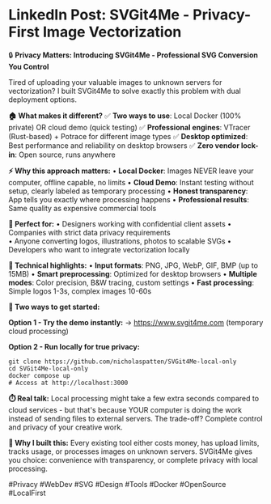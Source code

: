 # LinkedIn Post: SVGit4Me - Privacy-First Image Vectorization

🔒 **Privacy Matters: Introducing SVGit4Me - Professional SVG Conversion You Control**

Tired of uploading your valuable images to unknown servers for vectorization? I built SVGit4Me to solve exactly this problem with dual deployment options.

**🏠 What makes it different?**
✅ **Two ways to use**: Local Docker (100% private) OR cloud demo (quick testing)
✅ **Professional engines**: VTracer (Rust-based) + Potrace for different image types
✅ **Desktop optimized**: Best performance and reliability on desktop browsers
✅ **Zero vendor lock-in**: Open source, runs anywhere

**⚡ Why this approach matters:**
• **Local Docker**: Images NEVER leave your computer, offline capable, no limits
• **Cloud Demo**: Instant testing without setup, clearly labeled as temporary processing
• **Honest transparency**: App tells you exactly where processing happens
• **Professional results**: Same quality as expensive commercial tools

**🎯 Perfect for:**
• Designers working with confidential client assets
• Companies with strict data privacy requirements  
• Anyone converting logos, illustrations, photos to scalable SVGs
• Developers who want to integrate vectorization locally

**🔧 Technical highlights:**
• **Input formats**: PNG, JPG, WebP, GIF, BMP (up to 15MB)
• **Smart preprocessing**: Optimized for desktop browsers
• **Multiple modes**: Color precision, B&W tracing, custom settings
• **Fast processing**: Simple logos 1-3s, complex images 10-60s

**🚀 Two ways to get started:**

**Option 1 - Try the demo instantly:**
→ https://www.svgit4me.com (temporary cloud processing)

**Option 2 - Run locally for true privacy:**
```
git clone https://github.com/nicholaspatten/SVGit4Me-local-only
cd SVGit4Me-local-only  
docker compose up
# Access at http://localhost:3000
```

**⏱️ Real talk:** Local processing might take a few extra seconds compared to cloud services - but that's because YOUR computer is doing the work instead of sending files to external servers. The trade-off? Complete control and privacy of your creative work.

**🌟 Why I built this:**
Every existing tool either costs money, has upload limits, tracks usage, or processes images on unknown servers. SVGit4Me gives you choice: convenience with transparency, or complete privacy with local processing.

#Privacy #WebDev #SVG #Design #Tools #Docker #OpenSource #LocalFirst